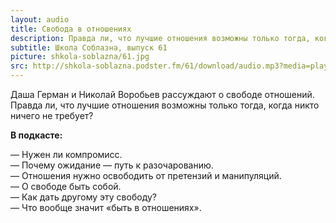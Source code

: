 ```yaml
---
layout: audio
title: Свобода в отношениях
description: Правда ли, что лучшие отношения возможны только тогда, когда никто ничего не требует?
subtitle: Школа Соблазна, выпуск 61
picture: shkola-soblazna/61.jpg
src: http://shkola-soblazna.podster.fm/61/download/audio.mp3?media=player
---
```


Даша Герман и Николай Воробьев рассуждают о свободе отношений. Правда ли, что лучшие отношения возможны только тогда, когда никто ничего не требует?

**В подкасте:**

— Нужен ли компромисс.  
 — Почему ожидание — путь к разочарованию.  
 — Отношения нужно освободить от претензий и манипуляций.  
 — О свободе быть собой.  
 — Как дать другому эту свободу?  
 — Что вообще значит «быть в отношениях».   
